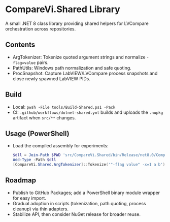 # CompareVi.Shared Library

A small .NET 8 class library providing shared helpers for LVCompare orchestration across repositories.

## Contents

- ArgTokenizer: Tokenize quoted argument strings and normalize `-flag=value` pairs.
- PathUtils: Windows path normalization and safe quoting.
- ProcSnapshot: Capture LabVIEW/LVCompare process snapshots and close newly spawned LabVIEW PIDs.

## Build

- Local: `pwsh -File tools/Build-Shared.ps1 -Pack`
- CI: `.github/workflows/dotnet-shared.yml` builds and uploads the `.nupkg` artifact when `src/**` changes.

## Usage (PowerShell)

- Load the compiled assembly for experiments:

  ```powershell
  $dll = Join-Path $PWD 'src/CompareVi.Shared/bin/Release/net8.0/CompareVi.Shared.dll'
  Add-Type -Path $dll
  [CompareVi.Shared.ArgTokenizer]::Tokenize('"-flag value" -x=1 a b')
  ```

## Roadmap

- Publish to GitHub Packages; add a PowerShell binary module wrapper for easy import.
- Gradual adoption in scripts (tokenization, path quoting, process cleanup) via thin adapters.
- Stabilize API, then consider NuGet release for broader reuse.

